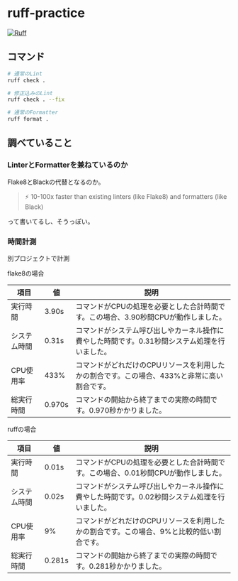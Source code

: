 # ruff-practice

[![Ruff](https://img.shields.io/endpoint?url=https://raw.githubusercontent.com/astral-sh/ruff/main/assets/badge/v2.json)](https://github.com/astral-sh/ruff)

## コマンド

```bash
# 通常のLint
ruff check .

# 修正込みのLint
ruff check . --fix

# 通常のFormatter
ruff format .
```

## 調べていること

### LinterとFormatterを兼ねているのか

Flake8とBlackの代替となるのか。

>⚡️ 10-100x faster than existing linters (like Flake8) and formatters (like Black)

って書いてるし、そうっぽい。

### 時間計測

別プロジェクトで計測

flake8の場合

| 項目           | 値      | 説明                                                                 |
|--------------|--------|--------------------------------------------------------------------|
| 実行時間       | 3.90s  | コマンドがCPUの処理を必要とした合計時間です。この場合、3.90秒間CPUが動作しました。 |
| システム時間    | 0.31s  | コマンドがシステム呼び出しやカーネル操作に費やした時間です。0.31秒間システム処理を行いました。 |
| CPU使用率     | 433%   | コマンドがどれだけのCPUリソースを利用したかの割合です。この場合、433%と非常に高い割合です。 |
| 総実行時間     | 0.970s | コマンドの開始から終了までの実際の時間です。0.970秒かかりました。                       |

ruffの場合

| 項目              | 値       | 説明                                                                                       |
|-----------------|---------|------------------------------------------------------------------------------------------|
| 実行時間          | 0.01s   | コマンドがCPUの処理を必要とした合計時間です。この場合、0.01秒間CPUが動作しました。                            |
| システム時間       | 0.02s   | コマンドがシステム呼び出しやカーネル操作に費やした時間です。0.02秒間システム処理を行いました。                    |
| CPU使用率        | 9%      | コマンドがどれだけのCPUリソースを利用したかの割合です。この場合、9%と比較的低い割合です。                         |
| 総実行時間        | 0.281s  | コマンドの開始から終了までの実際の時間です。0.281秒かかりました。                                               |
